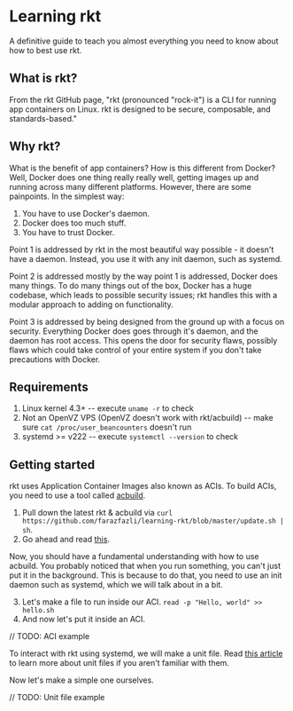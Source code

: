 # Learning rkt
A definitive guide to teach you almost everything you need to know about how to best use rkt.

## What is rkt?

From the rkt GitHub page, "rkt (pronounced "rock-it") is a CLI for running app containers on Linux. rkt is designed to be secure, composable, and standards-based."

## Why rkt?

What is the benefit of app containers? How is this different from Docker? Well, Docker does one thing really really well, getting images up and running across many different platforms. However, there are some painpoints. In the simplest way:

1. You have to use Docker's daemon.
2. Docker does too much stuff.
3. You have to trust Docker.

Point 1 is addressed by rkt in the most beautiful way possible - it doesn't have a daemon. Instead, you use it with any init daemon, such as systemd.

Point 2 is addressed mostly by the way point 1 is addressed, Docker does many things. To do many things out of the box, Docker has a huge codebase, which leads to possible security issues; rkt handles this with a modular approach to adding on functionality.

Point 3 is addressed by being designed from the ground up with a focus on security. Everything Docker does goes through it's daemon, and the daemon has root access. This opens the door for security flaws, possibly flaws which could take control of your entire system if you don't take precautions with Docker.

## Requirements

1. Linux kernel 4.3+ -- execute `uname -r` to check
2. Not an OpenVZ VPS (OpenVZ doesn't work with rkt/acbuild) -- make sure `cat /proc/user_beancounters` doesn't run
3. systemd >= v222 -- execute `systemctl --version` to check


## Getting started

rkt uses Application Container Images also known as ACIs. To build ACIs, you need to use a tool called [acbuild](https://github.com/appc/acbuild). 

1. Pull down the latest rkt & acbuild via `curl https://github.com/farazfazli/learning-rkt/blob/master/update.sh | sh`.
2. Go ahead and read [this](https://github.com/appc/acbuild/blob/master/Documentation/getting-started.md).

Now, you should have a fundamental understanding with how to use acbuild. You probably noticed that when you run something, you can't just put it in the background. This is because to do that, you need to use an init daemon such as systemd, which we will talk about in a bit.

3. Let's make a file to run inside our ACI. `read -p "Hello, world" >> hello.sh`
4. And now let's put it inside an ACI.

// TODO: ACI example

To interact with rkt using systemd, we will make a unit file. Read [this article](https://www.digitalocean.com/community/tutorials/understanding-systemd-units-and-unit-files) to learn more about unit files if you aren't familiar with them.

Now let's make a simple one ourselves.

// TODO: Unit file example





<!--
## Delete all pods

Testing pods frequently and need to clean up your rkt list? Delete all pods with a single command if you don't feel like changing your ```rkt gc``` grace period.
```
sudo rkt rm $(rkt list --no-legend=true | cut -c-5)
```
-->
